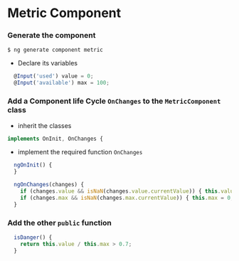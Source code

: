 # Metric Component

### Generate the component

```
$ ng generate component metric
```

* Declare its variables

```typescript
  @Input('used') value = 0;
  @Input('available') max = 100;
```

### Add a Component life Cycle `OnChanges` to the `MetricComponent` class

   * inherit the classes

```typescript
implements OnInit, OnChanges {
```

   * implement the required function `OnChanges`

```typescript
  ngOnInit() {
  }

  ngOnChanges(changes) {
    if (changes.value && isNaN(changes.value.currentValue)) { this.value = 0; }
    if (changes.max && isNaN(changes.max.currentValue)) { this.max = 0; }
  }
```

### Add the other `public` function

```typescript
  isDanger() {
    return this.value / this.max > 0.7;
  }
```


